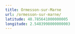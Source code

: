 ```yaml
---
title: Ormesson-sur-Marne
url: /ormesson-sur-marne/
latitude: 48.785641000000005
longitude: 2.5483998000000003
---
```

